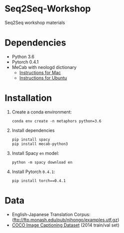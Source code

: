 # Seq2Seq-Workshop
Seq2Seq workshop materials


# Dependencies

* Python 3.6
* Pytorch 0.4.1
* MeCab with neologd dictionary
  - [Instructions for Mac](https://qiita.com/taroc/items/b9afd914432da08dafc8)
  - [Instructions for Ubuntu](https://qiita.com/ekzemplaro/items/c98c7f6698f130b55d53)


# Installation

1. Create a conda environment:
   ```
   conda env create -n metaphors python=3.6
   ```
2. Install dependencies
   ```  
   pip install spacy
   pip install mecab-python3

   ```
3. Install Spacy `en` model:
   ```
   python -m spacy download en
   ```
4. Install Pytorch `0.4.1`:
   ```
   pip install torch==0.4.1
   ```
   
# Data

- English-Japanese Translation Corpus: (ftp://ftp.monash.edu/pub/nihongo/examples.utf.gz) 
- [COCO Image Captioning Dataset](http://cocodataset.org/#download) (2014 train/val set)
